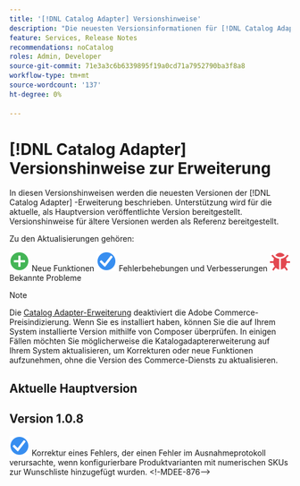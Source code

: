 ```yaml
---
title: '[!DNL Catalog Adapter] Versionshinweise'
description: "Die neuesten Versionsinformationen für [!DNL Catalog Adapter] für Adobe Commerce."
feature: Services, Release Notes
recommendations: noCatalog
roles: Admin, Developer
source-git-commit: 71e3a3c6b6339895f19a0cd71a7952790ba3f8a8
workflow-type: tm+mt
source-wordcount: '137'
ht-degree: 0%

---
```


# [!DNL Catalog Adapter] Versionshinweise zur Erweiterung

In diesen Versionshinweisen werden die neuesten Versionen der [!DNL Catalog Adapter] -Erweiterung beschrieben. Unterstützung wird für die aktuelle, als Hauptversion veröffentlichte Version bereitgestellt. Versionshinweise für ältere Versionen werden als Referenz bereitgestellt.

Zu den Aktualisierungen gehören:

![Neu](../assets/new.svg) Neue Funktionen
![Fehlerbehebung](../assets/fix.svg) Fehlerbehebungen und Verbesserungen
![Fehler](../assets/bug.svg) Bekannte Probleme


>[!NOTE]
>
>Die [Catalog Adapter-Erweiterung](catalog-adapter.md) deaktiviert die Adobe Commerce-Preisindizierung. Wenn Sie es installiert haben, können Sie die auf Ihrem System installierte Version mithilfe von Composer überprüfen. In einigen Fällen möchten Sie möglicherweise die Katalogadaptererweiterung auf Ihrem System aktualisieren, um Korrekturen oder neue Funktionen aufzunehmen, ohne die Version des Commerce-Diensts zu aktualisieren.

## Aktuelle Hauptversion

## Version 1.0.8

![Korrektur](../assets/fix.svg) Korrektur eines Fehlers, der einen Fehler im Ausnahmeprotokoll verursachte, wenn konfigurierbare Produktvarianten mit numerischen SKUs zur Wunschliste hinzugefügt wurden. &lt;!-MDEE-876—>

